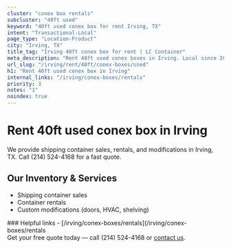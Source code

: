 ```yaml
---
cluster: "conex box rentals"
subcluster: "40ft used"
keyword: "40ft used conex box for rent Irving, TX"
intent: "Transactional-Local"
page_type: "Location-Product"
city: "Irving, TX"
title_tag: "Irving 40ft conex box for rent | LC Container"
meta_description: "Rent 40ft used conex boxes in Irving. Local since 2003. Flexible rental terms. Same-week delivery available. Get your free quote — call (214) 524-4168 today."
url_slug: "/irving/rent/40ft/conex-boxes/used"
h1: "Rent 40ft used conex box in Irving"
internal_links: "/irving/conex-boxes/rentals"
priority: 3
notes: "1"
noindex: true
---
```


# Rent 40ft used conex box in Irving

We provide shipping container sales, rentals, and modifications in Irving, TX. Call (214) 524-4168 for a fast quote.

## Our Inventory & Services
- Shipping container sales
- Container rentals
- Custom modifications (doors, HVAC, shelving)

<div data-section="internal-links">
### Helpful links
- [/irving/conex-boxes/rentals](/irving/conex-boxes/rentals
</div>

<div data-section="cta">
Get your free quote today — call (214) 524-4168 or <a href="/contact">contact us</a>.
</div>

<script type="application/ld+json">{"@context":"https://schema.org","@type":"FAQPage","mainEntity":[{"@type":"Question","name":"How much does delivery cost in Irving, TX?","acceptedAnswer":{"@type":"Answer","text":"Delivery costs vary by distance and container size. Most deliveries in Irving, TX range from $150-$300. Call (214) 524-4168 for an exact quote based on your specific location."}},{"@type":"Question","name":"Do you offer financing or payment plans?","acceptedAnswer":{"@type":"Answer","text":"We accept major credit cards, checks, and can discuss commercial terms for bulk purchases. Call (214) 524-4168 to discuss options."}},{"@type":"Question","name":"Can you customize containers in Irving, TX?","acceptedAnswer":{"@type":"Answer","text":"Yes — we perform modifications like doors, HVAC, insulation, and shelving. Request a custom quote at (214) 524-4168 or via our contact form."}}]}</script>
